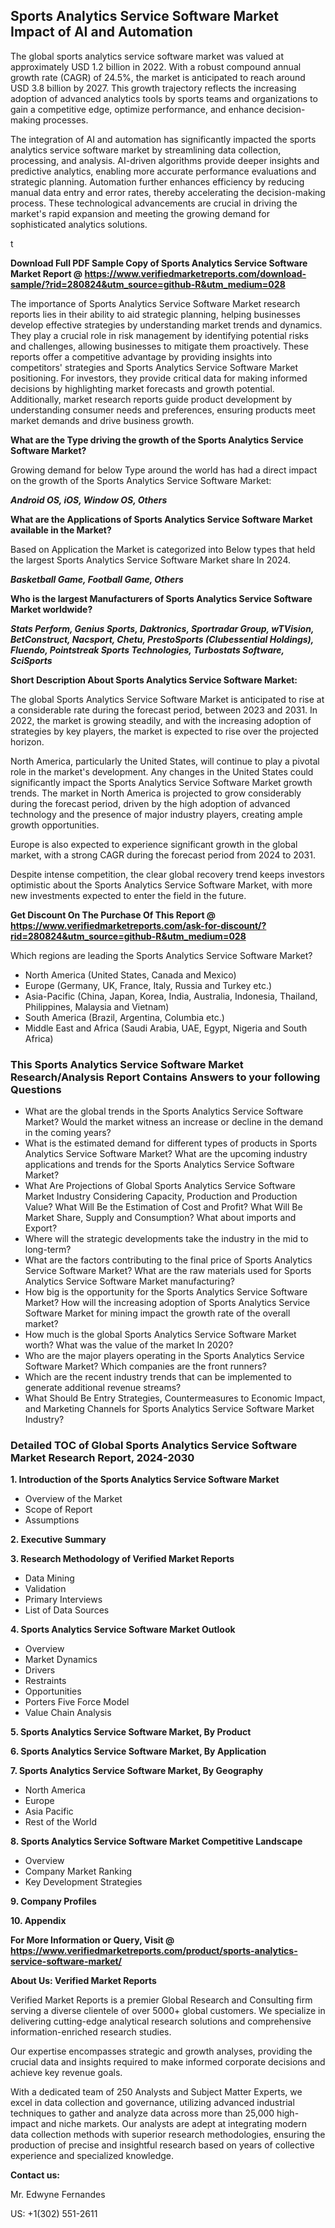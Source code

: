 <h2>Sports Analytics Service Software Market Impact of AI and Automation</h2><p>The global sports analytics service software market was valued at approximately USD 1.2 billion in 2022. With a robust compound annual growth rate (CAGR) of 24.5%, the market is anticipated to reach around USD 3.8 billion by 2027. This growth trajectory reflects the increasing adoption of advanced analytics tools by sports teams and organizations to gain a competitive edge, optimize performance, and enhance decision-making processes.</p><p>The integration of AI and automation has significantly impacted the sports analytics service software market by streamlining data collection, processing, and analysis. AI-driven algorithms provide deeper insights and predictive analytics, enabling more accurate performance evaluations and strategic planning. Automation further enhances efficiency by reducing manual data entry and error rates, thereby accelerating the decision-making process. These technological advancements are crucial in driving the market's rapid expansion and meeting the growing demand for sophisticated analytics solutions.</p>t</p><p id="" class=""><strong>Download Full PDF Sample Copy of Sports Analytics Service Software Market Report @ <a href="https://www.verifiedmarketreports.com/download-sample/?rid=280824&utm_source=github-R&utm_medium=028" target="_blank">https://www.verifiedmarketreports.com/download-sample/?rid=280824&utm_source=github-R&utm_medium=028</a></strong></p><p>The importance of&nbsp;Sports Analytics Service Software Market research reports lies in their ability to aid strategic planning, helping businesses develop effective strategies by understanding market trends and dynamics. They play a crucial role in risk management by identifying potential risks and challenges, allowing businesses to mitigate them proactively. These reports offer a competitive advantage by providing insights into competitors' strategies and Sports Analytics Service Software Market positioning. For investors, they provide critical data for making informed decisions by highlighting market forecasts and growth potential. Additionally, market research reports guide product development by understanding consumer needs and preferences, ensuring products meet market demands and drive business growth.</p><p><strong>What are the&nbsp;Type driving the growth of the Sports Analytics Service Software Market?</strong></p><p id="" class="">Growing demand for below Type around the world has had a direct impact on the growth of the Sports Analytics Service Software Market:</p><em><strong>Android OS, iOS, Window OS, Others</strong></em></p><strong>What are the&nbsp;Applications&nbsp;of Sports Analytics Service Software Market available in the Market?</strong></p><p id="" class="">Based on Application the Market is categorized into Below types that held the largest Sports Analytics Service Software Market share In 2024.</p><em><strong>Basketball Game, Football Game, Others</strong></em></p><strong>Who is the largest Manufacturers of Sports Analytics Service Software Market worldwide?</strong></p><p><em><strong>Stats Perform, Genius Sports, Daktronics, Sportradar Group, wTVision, BetConstruct, Nacsport, Chetu, PrestoSports (Clubessential Holdings), Fluendo, Pointstreak Sports Technologies, Turbostats Software, SciSports</strong></em></p><p id="" class=""><strong>Short Description About Sports Analytics Service Software Market:</strong></p><p>The global Sports Analytics Service Software Market is anticipated to rise at a considerable rate during the forecast period, between 2023 and 2031. In 2022, the market is growing steadily, and with the increasing adoption of strategies by key players, the market is expected to rise over the projected horizon.</p><p>North America, particularly the United States, will continue to play a pivotal role in the market's development. Any changes in the United States could significantly impact the Sports Analytics Service Software Market growth trends. The market in North America is projected to grow considerably during the forecast period, driven by the high adoption of advanced technology and the presence of major industry players, creating ample growth opportunities.</p><p>Europe is also expected to experience significant growth in the global market, with a strong CAGR during the forecast period from 2024 to 2031.</p><p>Despite intense competition, the clear global recovery trend keeps investors optimistic about the Sports Analytics Service Software Market, with more new investments expected to enter the field in the future.</p><p id="" class=""><strong>Get Discount On The Purchase Of This Report @ <a href="https://www.verifiedmarketreports.com/ask-for-discount/?rid=280824&utm_source=github-R&utm_medium=028" target="_blank">https://www.verifiedmarketreports.com/ask-for-discount/?rid=280824&utm_source=github-R&utm_medium=028</a></strong></p>Which regions are leading the Sports Analytics Service Software Market?</p><ul><li>North America (United States, Canada and Mexico)</li><li>Europe (Germany, UK, France, Italy, Russia and Turkey etc.)</li><li>Asia-Pacific (China, Japan, Korea, India, Australia, Indonesia, Thailand, Philippines, Malaysia and Vietnam)</li><li>South America (Brazil, Argentina, Columbia etc.)</li><li>Middle East and Africa (Saudi Arabia, UAE, Egypt, Nigeria and South Africa)</li></ul><h3 id="" class="">This Sports Analytics Service Software Market Research/Analysis Report Contains Answers to your following Questions</h3><ul><li>What are the global trends in the Sports Analytics Service Software Market? Would the market witness an increase or decline in the demand in the coming years?</li><li>What is the estimated demand for different types of products in Sports Analytics Service Software Market? What are the upcoming industry applications and trends for the Sports Analytics Service Software Market?</li><li>What Are Projections of Global Sports Analytics Service Software Market Industry Considering Capacity, Production and Production Value? What Will Be the Estimation of Cost and Profit? What Will Be Market Share, Supply and Consumption? What about imports and Export?</li><li>Where will the strategic developments take the industry in the mid to long-term?</li><li>What are the factors contributing to the final price of Sports Analytics Service Software Market? What are the raw materials used for Sports Analytics Service Software Market manufacturing?</li><li>How big is the opportunity for the Sports Analytics Service Software Market? How will the increasing adoption of Sports Analytics Service Software Market for mining impact the growth rate of the overall market?</li><li>How much is the global Sports Analytics Service Software Market worth? What was the value of the market In 2020?</li><li>Who are the major players operating in the Sports Analytics Service Software Market? Which companies are the front runners?</li><li>Which are the recent industry trends that can be implemented to generate additional revenue streams?</li><li>What Should Be Entry Strategies, Countermeasures to Economic Impact, and Marketing Channels for Sports Analytics Service Software Market Industry?</li></ul><h3 id="" class="">Detailed TOC of Global Sports Analytics Service Software Market Research Report, 2024-2030</h3><p id="" class=""><strong>1. Introduction of the Sports Analytics Service Software Market</strong></p><ul><li>Overview of the Market</li><li>Scope of Report</li><li>Assumptions</li></ul><p id="" class=""><strong>2. Executive Summary</strong></p><p id="" class=""><strong>3. Research Methodology of Verified Market Reports</strong></p><ul><li>Data Mining</li><li>Validation</li><li>Primary Interviews</li><li>List of Data Sources</li></ul><p id="" class=""><strong>4. Sports Analytics Service Software Market Outlook</strong></p><ul><li>Overview</li><li>Market Dynamics</li><li>Drivers</li><li>Restraints</li><li>Opportunities</li><li>Porters Five Force Model</li><li>Value Chain Analysis</li></ul><p id="" class=""><strong>5. Sports Analytics Service Software Market, By Product</strong></p><p id="" class=""><strong>6. Sports Analytics Service Software Market, By Application</strong></p><p id="" class=""><strong>7. Sports Analytics Service Software Market, By Geography</strong></p><ul><li>North America</li><li>Europe</li><li>Asia Pacific</li><li>Rest of the World</li></ul><p id="" class=""><strong>8. Sports Analytics Service Software Market Competitive Landscape</strong></p><ul><li>Overview</li><li>Company Market Ranking</li><li>Key Development Strategies</li></ul><p id="" class=""><strong>9. Company Profiles</strong></p><p id="" class=""><strong>10. Appendix</strong></p><p id="" class=""><strong>For More Information or Query, Visit @ <a href="https://www.verifiedmarketreports.com/product/sports-analytics-service-software-market/" target="_blank">https://www.verifiedmarketreports.com/product/sports-analytics-service-software-market/</a></strong></p><p id="" class=""><strong>About Us: Verified Market Reports</strong></p><p id="" class="">Verified Market Reports is a premier Global Research and Consulting firm serving a diverse clientele of over 5000+ global customers. We specialize in delivering cutting-edge analytical research solutions and comprehensive information-enriched research studies.</p><p id="" class="">Our expertise encompasses strategic and growth analyses, providing the crucial data and insights required to make informed corporate decisions and achieve key revenue goals.</p><p id="" class="">With a dedicated team of 250 Analysts and Subject Matter Experts, we excel in data collection and governance, utilizing advanced industrial techniques to gather and analyze data across more than 25,000 high-impact and niche markets. Our analysts are adept at integrating modern data collection methods with superior research methodologies, ensuring the production of precise and insightful research based on years of collective experience and specialized knowledge.</p><p id="" class=""><strong>Contact us:</strong></p><p id="" class="">Mr. Edwyne Fernandes</p><p id="" class="">US: +1(302) 551-2611</p>